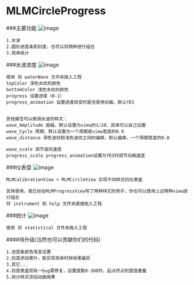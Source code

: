 # MLMCircleProgress

###主要功能
![image](https://github.com/MengLiMing/MLMCircleProgress/blob/master/all.gif)  
    
    1.水波
    2.圆形进度条和刻度，也可以将两种进行组合
    3.简单统计


###水波进度
![image](https://github.com/MengLiMing/MLMCircleProgress/blob/master/waterWave.gif)
    
    使用 将 waterWave 文件夹拖入工程
    topColor 深色水纹的颜色
    bottomColor 浅色水纹的颜色
    progress 设置进度（0-1）
    progress_animation 设置进度改变时是否使用动画，默认YES
    
    
    其他属性可以微调水波的样式：
    wave_Amplitude 振幅，默认设置为view的1/20，具体可以自己设置
    wave_Cycle 周期，默认设置为一个周期是view宽度的0.9
    wave_distance 深色波纹和浅色波纹之间的偏移，默认偏移，一个周期宽度的0.8
    
    wave_scale 调节波纹速度
    progress_scale progress_animation设置为YES时调节动画速度


###仪表盘
![image](https://github.com/MengLiMing/MLMCircleProgress/blob/master/instrument.gif)

    MLMCalibrationView + MLMCircleView 实现不同样式的仪表盘
    
    具体使用，我已经在MLMProgressView写了两种样式的例子，你也可以使用上述两种view进行组合
    将 instrument 和 help 文件夹直接拖入工程


###统计
![image](https://github.com/MengLiMing/MLMCircleProgress/blob/master/Statistical.png)

    使用 将 statistical 文件夹拖入工程
    
####待升级(当然也可以贡献你们的代码)

    1.进度条颜色渐变设置
    2.刻度添加表针，能实现简单时钟效果最好
    3.其它...
    4.刻度表盘现有一bug需修复，设置度数0-360时，起点终点刻度值重叠
    5.统计样式添加动画效果
